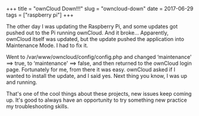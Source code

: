 +++
title = "ownCloud Down!!!"
slug = "owncloud-down"
date = 2017-06-29
tags = ["raspberry pi"]
+++

The other day I was updating the Raspberry Pi, and some updates got pushed out to the Pi running ownCloud. And it broke&#8230; Apparently, ownCloud itself was updated, but the update pushed the application into Maintenance Mode. I had to fix it. 

Went to /var/www/owncloud/config/config.php and changed &#8216;maintenance' ==> true, to  &#8216;maintenance' ==> false, and then returned to the ownCloud login page. Fortunately for me, from there it was easy. ownCloud asked if I wanted to install the update, and I said yes. Next thing you know, I was up and running.

That's one of the cool things about these projects, new issues keep coming up. It's good to always have an opportunity to try something new practice my troubleshooting skills.
